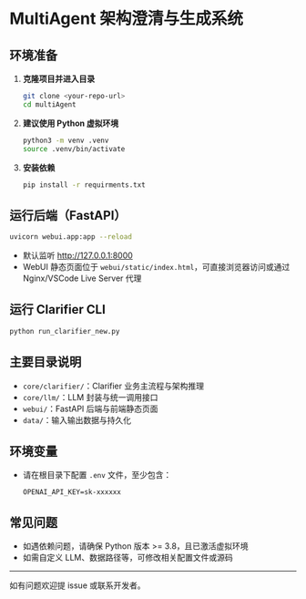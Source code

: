 # MultiAgent 架构澄清与生成系统

## 环境准备

1. **克隆项目并进入目录**
   ```bash
   git clone <your-repo-url>
   cd multiAgent
   ```

2. **建议使用 Python 虚拟环境**
   ```bash
   python3 -m venv .venv
   source .venv/bin/activate
   ```

3. **安装依赖**
   ```bash
   pip install -r requirments.txt
   ```

## 运行后端（FastAPI）

```bash
uvicorn webui.app:app --reload
```

- 默认监听 http://127.0.0.1:8000
- WebUI 静态页面位于 `webui/static/index.html`，可直接浏览器访问或通过 Nginx/VSCode Live Server 代理

## 运行 Clarifier CLI

```bash
python run_clarifier_new.py
```

## 主要目录说明

- `core/clarifier/`：Clarifier 业务主流程与架构推理
- `core/llm/`：LLM 封装与统一调用接口
- `webui/`：FastAPI 后端与前端静态页面
- `data/`：输入输出数据与持久化

## 环境变量

- 请在根目录下配置 `.env` 文件，至少包含：
  ```env
  OPENAI_API_KEY=sk-xxxxxx
  ```

## 常见问题
- 如遇依赖问题，请确保 Python 版本 >= 3.8，且已激活虚拟环境
- 如需自定义 LLM、数据路径等，可修改相关配置文件或源码

---
如有问题欢迎提 issue 或联系开发者。 
